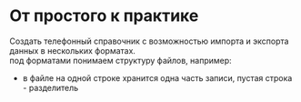 # От простого к практике

Создать телефонный справочник с возможностью импорта и экспорта данных в нескольких форматах.<br>
под форматами понимаем структуру файлов, например:

- в файле на одной строке хранится одна часть записи, пустая строка - разделитель

